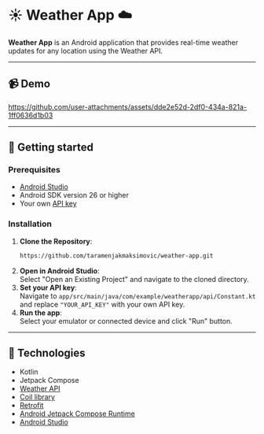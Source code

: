 # ☀️ Weather App ☁️

**Weather App**  is an Android application that provides real-time weather updates for any location using the Weather API.

---

## 📹 Demo


https://github.com/user-attachments/assets/dde2e52d-2df0-434a-821a-1ff0636d1b03


---

## 🚀 Getting started  

### Prerequisites  
- [Android Studio](https://developer.android.com/studio)
- Android SDK version 26 or higher
- Your own [API key](https://www.weatherapi.com/my/)

### Installation  

1. **Clone the Repository**:
   ```bash  
   https://github.com/taramenjakmaksimovic/weather-app.git
2. **Open in Android Studio**: <br>
Select "Open an Existing Project" and navigate to the cloned directory.
3. **Set your API key**: <br>
Navigate to `app/src/main/java/com/example/weatherapp/api/Constant.kt` and replace `"YOUR_API_KEY"` with your own API key.
4. **Run the app**: <br>
Select your emulator or connected device and click "Run" button.

---

## 👾 Technologies
- Kotlin
- Jetpack Compose
- [Weather API](https://www.weatherapi.com/api-explorer.aspx)
- [Coil library](https://github.com/coil-kt/coil)
- [Retrofit](https://square.github.io/retrofit/)
- [Android Jetpack Compose Runtime](https://developer.android.com/jetpack/androidx/releases/compose-runtime#kts)
- [Android Studio](https://developer.android.com/studio)
